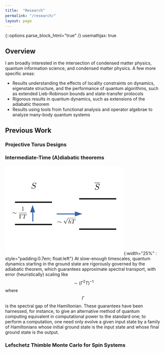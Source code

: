 ```yaml
---
title:  "Research"
permalink: "/research/"
layout: page
---
```

{::options parse_block_html="true" /}
usemathjax: true

## Overview

I am broadly interested in the intersection of condensed matter physics, quantum information science, and condensed matter physics. A few more specific areas:
* Results understanding the effects of locality constraints on 
dynamics, eigenstate structure, and the performance of quantum algorithms, such as extended Lieb-Robinson bounds and state-transfer protocols
* Rigorous results in quantum dynamics, such as extensions of the adiabatic theorem
* Results using tools from functional analysis and operator algebrae to analyze many-body quantum systems

## Previous Work

### Projective Torus Designs

### Intermediate-Time (A)diabatic theorems
![intermediate timescale](/assets/Indermediate_adiabatic.png){:width="25%" : style="padding:0.7em; float:left"} 
At slow-enough timescales, quantum dynamics starting in the ground state are rigorously governed by the adiabatic theorem, which guarantees approximate spectral transport, with error (heuristically) scaling like $$\sim(\Gamma^2 T)^{-1}$$ where $$\Gamma$$ is the spectral gap of the Hamiltonian. These guarantees have been harnessed, for instance, to give an alternative method of quantum computing equivalent in computational power to the standard one; to perform a computation, one need only evolve a given input state by a family of Hamiltonians whose initial ground state is the input state and whose final ground state is the output.


### Lefschetz Thimble Monte Carlo for Spin Systems

